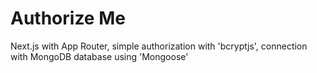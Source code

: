 # Authorize Me

Next.js with App Router,
simple authorization with 'bcryptjs',
connection with MongoDB database using 'Mongoose'
